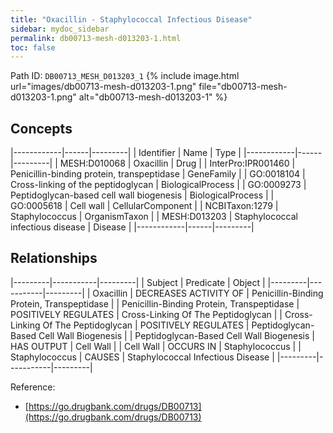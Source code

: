 ```yaml
---
title: "Oxacillin - Staphylococcal Infectious Disease"
sidebar: mydoc_sidebar
permalink: db00713-mesh-d013203-1.html
toc: false 
---
```



Path ID: `DB00713_MESH_D013203_1`
{% include image.html url="images/db00713-mesh-d013203-1.png" file="db00713-mesh-d013203-1.png" alt="db00713-mesh-d013203-1" %}

## Concepts

|------------|------|---------|
| Identifier | Name | Type    |
|------------|------|---------|
| MESH:D010068 | Oxacillin | Drug |
| InterPro:IPR001460 | Penicillin-binding protein, transpeptidase | GeneFamily |
| GO:0018104 | Cross-linking of the peptidoglycan | BiologicalProcess |
| GO:0009273 | Peptidoglycan-based cell wall biogenesis | BiologicalProcess |
| GO:0005618 | Cell wall | CellularComponent |
| NCBITaxon:1279 | Staphylococcus | OrganismTaxon |
| MESH:D013203 | Staphylococcal infectious disease | Disease |
|------------|------|---------|

## Relationships

|---------|-----------|---------|
| Subject | Predicate | Object  |
|---------|-----------|---------|
| Oxacillin | DECREASES ACTIVITY OF | Penicillin-Binding Protein, Transpeptidase |
| Penicillin-Binding Protein, Transpeptidase | POSITIVELY REGULATES | Cross-Linking Of The Peptidoglycan |
| Cross-Linking Of The Peptidoglycan | POSITIVELY REGULATES | Peptidoglycan-Based Cell Wall Biogenesis |
| Peptidoglycan-Based Cell Wall Biogenesis | HAS OUTPUT | Cell Wall |
| Cell Wall | OCCURS IN | Staphylococcus |
| Staphylococcus | CAUSES | Staphylococcal Infectious Disease |
|---------|-----------|---------|

Reference: 
  - [https://go.drugbank.com/drugs/DB00713](https://go.drugbank.com/drugs/DB00713)
